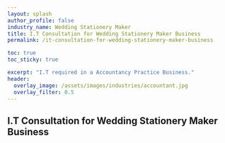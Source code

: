 ```yaml
---
layout: splash 
author_profile: false 
industry_name: Wedding Stationery Maker
title: I.T Consultation for Wedding Stationery Maker Business
permalink: /it-consultation-for-wedding-stationery-maker-business

toc: true
toc_sticky: true

excerpt: "I.T required in a Accountancy Practice Business."
header:
  overlay_image: /assets/images/industries/accountant.jpg
  overlay_filter: 0.5 
---
```


## I.T Consultation for Wedding Stationery Maker Business